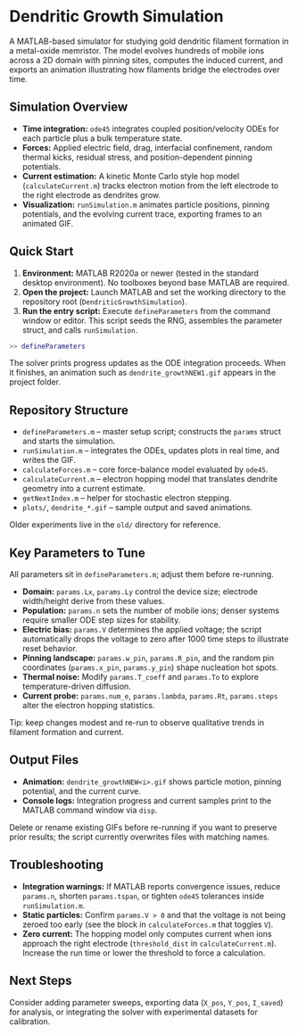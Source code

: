 # Dendritic Growth Simulation

A MATLAB-based simulator for studying gold dendritic filament formation in a metal-oxide memristor. The model evolves hundreds of mobile ions across a 2D domain with pinning sites, computes the induced current, and exports an animation illustrating how filaments bridge the electrodes over time.

## Simulation Overview
- **Time integration:** `ode45` integrates coupled position/velocity ODEs for each particle plus a bulk temperature state.
- **Forces:** Applied electric field, drag, interfacial confinement, random thermal kicks, residual stress, and position-dependent pinning potentials.
- **Current estimation:** A kinetic Monte Carlo style hop model (`calculateCurrent.m`) tracks electron motion from the left electrode to the right electrode as dendrites grow.
- **Visualization:** `runSimulation.m` animates particle positions, pinning potentials, and the evolving current trace, exporting frames to an animated GIF.

## Quick Start
1. **Environment:** MATLAB R2020a or newer (tested in the standard desktop environment). No toolboxes beyond base MATLAB are required.
2. **Open the project:** Launch MATLAB and set the working directory to the repository root (`DendriticGrowthSimulation`).
3. **Run the entry script:** Execute `defineParameters` from the command window or editor. This script seeds the RNG, assembles the parameter struct, and calls `runSimulation`.

```matlab
>> defineParameters
```

The solver prints progress updates as the ODE integration proceeds. When it finishes, an animation such as `dendrite_growthNEW1.gif` appears in the project folder.

## Repository Structure
- `defineParameters.m` – master setup script; constructs the `params` struct and starts the simulation.
- `runSimulation.m` – integrates the ODEs, updates plots in real time, and writes the GIF.
- `calculateForces.m` – core force-balance model evaluated by `ode45`.
- `calculateCurrent.m` – electron hopping model that translates dendrite geometry into a current estimate.
- `getNextIndex.m` – helper for stochastic electron stepping.
- `plots/`, `dendrite_*.gif` – sample output and saved animations.

Older experiments live in the `old/` directory for reference.

## Key Parameters to Tune
All parameters sit in `defineParameters.m`; adjust them before re-running.

- **Domain:** `params.Lx`, `params.Ly` control the device size; electrode width/height derive from these values.
- **Population:** `params.n` sets the number of mobile ions; denser systems require smaller ODE step sizes for stability.
- **Electric bias:** `params.V` determines the applied voltage; the script automatically drops the voltage to zero after 1000 time steps to illustrate reset behavior.
- **Pinning landscape:** `params.w_pin`, `params.R_pin`, and the random pin coordinates (`params.x_pin`, `params.y_pin`) shape nucleation hot spots.
- **Thermal noise:** Modify `params.T_coeff` and `params.To` to explore temperature-driven diffusion.
- **Current probe:** `params.num_e`, `params.lambda`, `params.Rt`, `params.steps` alter the electron hopping statistics.

Tip: keep changes modest and re-run to observe qualitative trends in filament formation and current.

## Output Files
- **Animation:** `dendrite_growthNEW<i>.gif` shows particle motion, pinning potential, and the current curve.
- **Console logs:** Integration progress and current samples print to the MATLAB command window via `disp`.

Delete or rename existing GIFs before re-running if you want to preserve prior results; the script currently overwrites files with matching names.

## Troubleshooting
- **Integration warnings:** If MATLAB reports convergence issues, reduce `params.n`, shorten `params.tspan`, or tighten `ode45` tolerances inside `runSimulation.m`.
- **Static particles:** Confirm `params.V > 0` and that the voltage is not being zeroed too early (see the block in `calculateForces.m` that toggles `V`).
- **Zero current:** The hopping model only computes current when ions approach the right electrode (`threshold_dist` in `calculateCurrent.m`). Increase the run time or lower the threshold to force a calculation.

## Next Steps
Consider adding parameter sweeps, exporting data (`X_pos`, `Y_pos`, `I_saved`) for analysis, or integrating the solver with experimental datasets for calibration.
